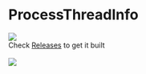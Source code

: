 # ProcessThreadInfo

[![](https://www.codefactor.io/repository/github/HideakiAtsuyo/ProcessThreadInfo/badge)](https://www.codefactor.io/repository/github/HideakiAtsuyo/ProcessThreadInfo)<br>Check [Releases](https://github.com/HideakiAtsuyo/ProcessThreadInfo/releases) to get it built<br><br>![](https://i.imgur.com/mjE9VV7.gif)
